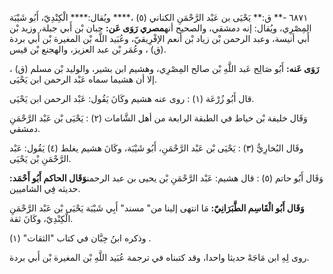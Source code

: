 ٦٨٧١ -** ق:** يَحْيَى بن عَبْد الرَّحْمَنِ الكناني (٥) ،**** ويُقال:**** الْكِنْدِيّ، أَبُو شَيْبَة المِصْرِي، ويُقال: إنه دمشقي، والصحيح أنه**مصري رَوَى عَن:** حبان بْن أَبي جبلة، وزيد بْن أَبي أنيسة، وعبد الرحمن بْن زياد بْن أنعم الإفْرِيقيّ، وعُبَيد اللَّه بْن المغيرة بْن أَبي بردة (ق) ، وعُمَر بْن عبد العزيز، والهجنع بْن قيس.

**رَوَى عَنه:** أَبُو صَالِح عَبد اللَّهِ بْن صالح المِصْرِي، وهشيم ابن بشير، والوليد بْن مسلم (ق) ، إلا أن هشيما سماه عَبْد الرحمن ابن يَحْيَى.

قال أَبُو زُرْعَة (١) : روى عنه هشيم وكَانَ يَقُول: عَبْد الرحمن ابن يَحْيَى.

وَقَال خليفة بْن خياط في الطبقة الرابعة من أهل الشَّامات (٢) : يَحْيَى بْن عَبْد الرَّحْمَنِ دمشقي.

وقَال البُخارِيُّ (٣) : يَحْيَى بْن عَبْد الرَّحْمَنِ، أَبُو شَيْبَة، وكَانَ هشيم يغلط (٤) يَقُول: عَبْد الرَّحْمَنِ بْن يَحْيَى.

وَقَال أَبُو حاتم (٥) : قال هشيم: عَبْد الرَّحْمَنِ بْن يحيى بن عبد الرحمن**وَقَال الحاكم أَبُو أَحْمَد:** حديثه فِي الشاميين.

**وَقَال أَبُو الْقَاسِم الطَّبَرَانِيّ:** مَا انتهى إلينا من" مسند" أَبِي شَيْبَة يَحْيَى بْن عَبْد الرَّحْمَنِ الْكِنْدِيّ، وكَانَ ثقة.

وذكره ابنُ حِبَّان في كتاب "الثقات" (١) .

روى لِهِ ابن مَاجَهْ حديثا واحدا، وقد كتبناه في ترجمة عُبَيد اللَّهِ بْن المغيرة بْن أَبي بردة.
